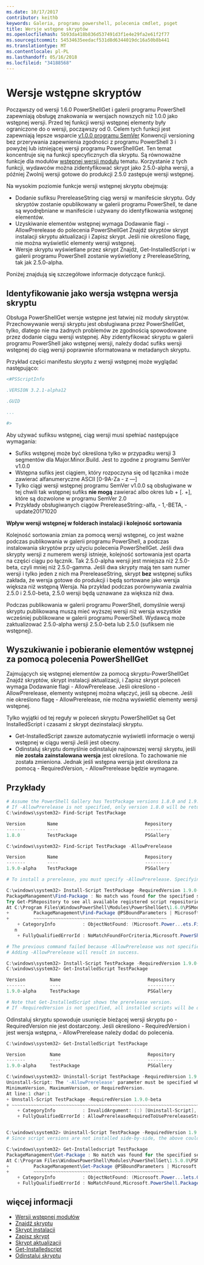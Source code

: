 ```yaml
---
ms.date: 10/17/2017
contributor: keithb
keywords: Galeria, programu powershell, polecenia cmdlet, psget
title: Wersje wstępne skryptów
ms.openlocfilehash: 5b93da418b836d537491d3f1e4e29fa2e61f2f77
ms.sourcegitcommit: 54534635eedacf531d8d6344019dc16a50b8b441
ms.translationtype: MT
ms.contentlocale: pl-PL
ms.lasthandoff: 05/16/2018
ms.locfileid: "34188568"
---
```

# <a name="prerelease-versions-of-scripts"></a>Wersje wstępne skryptów

Począwszy od wersji 1.6.0 PowerShellGet i galerii programu PowerShell zapewniają obsługę znakowania w wersjach nowszych niż 1.0.0 jako wstępnej wersji. Przed tej funkcji wersji wstępnej elementy były ograniczone do o wersji, począwszy od 0. Celem tych funkcji jest zapewniają lepsze wsparcie [v1.0.0 programu SemVer](http://semver.org/spec/v1.0.0.html) Konwencji versioning bez przerywania zapewnienia zgodności z programu PowerShell 3 i powyżej lub istniejącej wersji programu PowerShellGet. Ten temat koncentruje się na funkcji specyficznych dla skryptu. Są równoważne funkcje dla modułów [wstępnej wersji modułu](module-prerelease-support.md) tematu. Korzystanie z tych funkcji, wydawców można zidentyfikować skrypt jako 2.5.0-alpha wersji, a później Zwolnij wersji gotowe do produkcji 2.5.0 zastępuje wersji wstępnej.

Na wysokim poziomie funkcje wersji wstępnej skryptu obejmują:

- Dodanie sufiksu PrereleaseString ciąg wersji w manifeście skryptu. Gdy skryptów zostanie opublikowany w galerii programu PowerShell, te dane są wyodrębniane w manifeście i używany do identyfikowania wstępnej elementów.
- Uzyskiwanie elementów wstępnej wymaga Dodawanie flagi - AllowPrerelease do polecenia PowerShellGet Znajdź skryptów skrypt instalacji skryptu aktualizacji i Zapisz skrypt. Jeśli nie określono flagę, nie można wyświetlić elementy wersji wstępnej.
- Wersje skryptu wyświetlane przez skrypt Znajdź, Get-InstalledScript i w galerii programu PowerShell zostanie wyświetlony z PrereleaseString, tak jak 2.5.0-alpha.

Poniżej znajdują się szczegółowe informacje dotyczące funkcji.

## <a name="identifying-a-script-version-as-a-prerelease"></a>Identyfikowanie jako wersja wstępna wersja skryptu

Obsługa PowerShellGet wersje wstępne jest łatwiej niż moduły skryptów. Przechowywanie wersji skryptu jest obsługiwana przez PowerShellGet, tylko, dlatego nie ma żadnych problemów ze zgodnością spowodowane przez dodanie ciągu wersji wstępnej. Aby zidentyfikować skryptu w galerii programu PowerShell jako wstępnej wersji, należy dodać sufiks wersji wstępnej do ciąg wersji poprawnie sformatowana w metadanych skryptu.

Przykład części manifestu skryptu z wersji wstępnej może wyglądać następująco:

```powershell
<#PSScriptInfo

.VERSION 3.2.1-alpha12

.GUID

...

#>

```

Aby używać sufiksu wstępnej, ciąg wersji musi spełniać następujące wymagania:

- Sufiks wstępnej może być określona tylko w przypadku wersji 3 segmentów dla Major.Minor.Build.
  Jest to zgodne z programu SemVer v1.0.0
- Wstępna sufiks jest ciągiem, który rozpoczyna się od łącznika i może zawierać alfanumeryczne ASCII [0-9A-Za - z —]
- Tylko ciągi wersji wstępnej programu SemVer v1.0.0 są obsługiwane w tej chwili tak wstępnej sufiks __nie mogą__ zawierać albo okres lub + [. +], które są dozwolone w programu SemVer 2.0
- Przykłady obsługiwanych ciągów PrereleaseString:-alfa, - 1,-BETA, - update20171020

__Wpływ wersji wstępnej w folderach instalacji i kolejność sortowania__

Kolejność sortowania zmian za pomocą wersji wstępnej, co jest ważne podczas publikowania w galerii programu PowerShell, a podczas instalowania skryptów przy użyciu polecenia PowerShellGet. Jeśli dwa skrypty wersji z numerem wersji istnieje, kolejność sortowania jest oparta na części ciągu po łącznik. Tak 2.5.0-alpha wersji jest mniejsza niż 2.5.0-beta, czyli mniej niż 2.5.0-gamma. Jeśli dwa skrypty mają ten sam numer wersji i tylko jeden z nich ma PrereleaseString, skrypt __bez__ wstępnej sufiks zakłada, że wersja gotowe do produkcji i będą sortowane jako wersja większa niż wstępną Wersja. Na przykład podczas porównywania zwalnia 2.5.0 i 2.5.0-beta, 2.5.0 wersji będą uznawane za większa niż dwa.

Podczas publikowania w galerii programu PowerShell, domyślnie wersji skryptu publikowaną muszą mieć wyższej wersji niż wersja wszystkie wcześniej publikowane w galerii programu PowerShell. Wydawcą może zaktualizować 2.5.0-alpha wersji 2.5.0-beta lub 2.5.0 (sufiksem nie wstępnej).

## <a name="finding-and-acquiring-prerelease-items-using-powershellget-commands"></a>Wyszukiwanie i pobieranie elementów wstępnej za pomocą polecenia PowerShellGet

Zajmujących się wstępnej elementów za pomocą skryptu-PowerShellGet Znajdź skryptów, skrypt instalacji aktualizacji, i Zapisz skrypt poleceń wymaga Dodawanie flagi - AllowPrerelease. Jeśli określono - AllowPrerelease, elementy wstępnej można włączyć, jeśli są obecne. Jeśli nie określono flagę - AllowPrerelease, nie można wyświetlić elementy wersji wstępnej.

Tylko wyjątki od tej reguły w poleceń skryptu PowerShellGet są Get InstalledScript i czasami z skrypt dezinstalacji skryptu.

- Get-InstalledScript zawsze automatycznie wyświetli informacje o wersji wstępnej w ciągu wersji Jeśli jest obecny.
- Odinstaluj skryptu domyślnie odinstaluje najnowszej wersji skryptu, jeśli __nie została zainstalowana wersja__ jest określona. To zachowanie nie została zmieniona. Jednak jeśli wstępna wersja jest określona za pomocą - RequiredVersion, - AllowPrerelease będzie wymagane.

## <a name="examples"></a>Przykłady

```powershell
# Assume the PowerShell Gallery has TestPackage versions 1.8.0 and 1.9.0-alpha.
# If -AllowPrerelease is not specified, only version 1.8.0 will be returned.
C:\windows\system32> Find-Script TestPackage

Version        Name                                Repository           Description
-------        ----                                ----------           -----------
1.8.0          TestPackage                         PSGallery            Package used to validate changes to the PowerShe...

C:\windows\system32> Find-Script TestPackage -AllowPrerelease

Version        Name                                Repository           Description
-------        ----                                ----------           -----------
1.9.0-alpha    TestPackage                         PSGallery            Package used to validate changes to PowerShe...

# To install a prerelease, you must specify -AllowPrerelease. Specifying a prerelease version string is not sufficient.

C:\windows\system32> Install-Script TestPackage -RequiredVersion 1.9.0-alpha
PackageManagement\Find-Package : No match was found for the specified search criteria and script name 'TestPackage'.
Try Get-PSRepository to see all available registered script repositories.
At C:\Program Files\WindowsPowerShell\Modules\PowerShellGet\1.6.0\PSModule.psm1:1455 char:3
+         PackageManagement\Find-Package @PSBoundParameters | Microsoft ...
+         ~~~~~~~~~~~~~~~~~~~~~~~~~~~~~~~~~~~~~~~~~~~~~~~~~
    + CategoryInfo          : ObjectNotFound: (Microsoft.Power...ets.FindPackage:FindPackage) [Find-Package], Exceptio
   n
    + FullyQualifiedErrorId : NoMatchFoundForCriteria,Microsoft.PowerShell.PackageManagement.Cmdlets.FindPackage

# The previous command failed because -AllowPrerelease was not specified.
# Adding -AllowPrerelease will result in success.

C:\windows\system32> Install-Script TestPackage -RequiredVersion 1.9.0-alpha -AllowPrerelease
C:\windows\system32> Get-InstalledScript TestPackage

Version         Name                                Repository           Description
-------         ----                                ----------           -----------
1.9.0-alpha     TestPackage                         PSGallery            Package used to validate changes to PowerShe...

# Note that Get-InstalledScript shows the prerelease version.
# If -RequiredVersion is not specified, all installed scripts will be displayed by Get-InstalledScript
```

Odinstaluj skryptu spowoduje usunięcie bieżącej wersji skryptu po - RequiredVersion nie jest dostarczony.
Jeśli określono - RequiredVersion i jest wersja wstępna, - AllowPrerelease należy dodać do polecenia.

``` powershell
C:\windows\system32> Get-InstalledScript TestPackage

Version         Name                                Repository           Description
-------         ----                                ----------           -----------
1.9.0-alpha     TestPackage                         PSGallery            Package used to validate changes to PowerShe...

C:\windows\system32> Uninstall-Script TestPackage -RequiredVersion 1.9.0-alpha
Uninstall-Script: The '-AllowPrerelease' parameter must be specified when using the Prerelease string in
MinimumVersion, MaximumVersion, or RequiredVersion.
At line:1 char:1
+ Unnstall-Script TestPackage -RequiredVersion 1.9.0-beta
+ ~~~~~~~~~~~~~~~~~~~~~~~~~~~~~~~~~~~~~~~~~~~~~~~~~~~~~~~~~~~~~~~~~~~~~
    + CategoryInfo          : InvalidArgument: (:) [Uninstall-Script], ArgumentException
    + FullyQualifiedErrorId : AllowPrereleaseRequiredToUsePrereleaseStringInVersion,Uninnstall-script


C:\windows\system32> Uninstall-Script TestPackage -RequiredVersion 1.9.0-alpha -AllowPrerelease
# Since script versions are not installed side-by-side, the above could be simply "Uninstall-Script TestPackage"

C:\windows\system32> Get-Installedscript TestPackage
PackageManagement\Get-Package : No match was found for the specified search criteria and script names 'testpackage'.
At C:\Program Files\WindowsPowerShell\Modules\PowerShellGet\1.5.0.0\PSModule.psm1:4088 char:9
+         PackageManagement\Get-Package @PSBoundParameters | Microsoft. ...
+         ~~~~~~~~~~~~~~~~~~~~~~~~~~~~~~~~~~~~~~~~~~~~~~~~
    + CategoryInfo          : ObjectNotFound: (Microsoft.Power...lets.GetPackage:GetPackage) [Get-Package], Exception
    + FullyQualifiedErrorId : NoMatchFound,Microsoft.PowerShell.PackageManagement.Cmdlets.GetPackage
```

## <a name="more-details"></a>więcej informacji

- [Wersji wstępnej modułów](module-prerelease-support.md)
- [Znajdź skryptu](/powershell/module/powershellget/find-script)
- [Skrypt instalacji](/powershell/module/powershellget/install-script)
- [Zapisz skrypt](/powershell/module/powershellget/save-script)
- [Skrypt aktualizacji](/powershell/module/powershellget/update-script)
- [Get-Installedscript](/powershell/module/powershellget/get-installedscript)
- [Odinstaluj skryptu](/powershell/module/powershellget/uninstall-script)